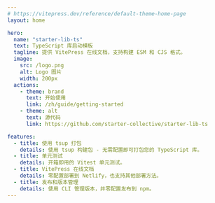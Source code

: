 ```yaml
---
# https://vitepress.dev/reference/default-theme-home-page
layout: home

hero:
  name: "starter-lib-ts"
  text: TypeScript 库启动模板
  tagline: 提供 VitePress 在线文档，支持构建 ESM 和 CJS 格式。
  image:
    src: /logo.png
    alt: Logo 图片
    width: 200px
  actions:
    - theme: brand
      text: 开始使用
      link: /zh/guide/getting-started
    - theme: alt
      text: 源代码
      link: https://github.com/starter-collective/starter-lib-ts

features:
  - title: 使用 tsup 打包
    details: 使用 tsup 构建包 - 无需配置即可打包您的 TypeScript 库。
  - title: 单元测试
    details: 开箱即用的 Vitest 单元测试。
  - title: VitePress 在线文档
    details: 零配置部署到 Netlify，也支持其他部署方法。
  - title: 发布和版本管理
    details: 使用 CLI 管理版本，并零配置发布到 npm。
---
```

